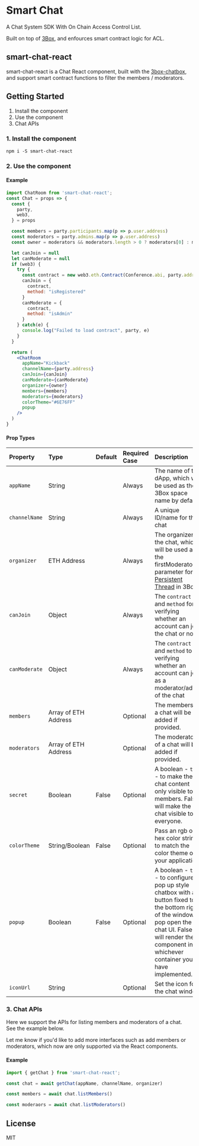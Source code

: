 # Smart Chat

A Chat System SDK With On Chain Access Control List.

Built on top of [3Box](https://docs.3box.io/), and enfources smart contract logic for ACL.

## smart-chat-react

smart-chat-react is a Chat React component, built with the [3box-chatbox](https://github.com/open-tribe/3box-chatbox-react), and support smart contract functions to filter the members / moderators.

## Getting Started

1. Install the component
2. Use the component
3. Chat APIs

### 1. Install the component

```shell
npm i -S smart-chat-react
```


### 2. Use the component

#### Example

```jsx
import ChatRoom from 'smart-chat-react';
const Chat = props => {
  const {
    party,
    web3,
  } = props

  const members = party.participants.map(p => p.user.address)
  const moderators = party.admins.map(p => p.user.address)
  const owner = moderators && moderators.length > 0 ? moderators[0] : members[0];

  let canJoin = null
  let canModerate = null
  if (web3) {
    try {
      const contract = new web3.eth.Contract(Conference.abi, party.address)
      canJoin = {
        contract,
        method: "isRegistered"
      }
      canModerate = {
        contract,
        method: "isAdmin"
      }
    } catch(e) {
      console.log("Failed to load contract", party, e)
    }
  }

  return (
    <ChatRoom
      appName="Kickback"
      channelName={party.address}
      canJoin={canJoin}
      canModerate={canModerate}
      organizer={owner}
      members={members}
      moderators={moderators}
      colorTheme="#6E76FF"
      popup
    />
  )
}
```


#### Prop Types

| Property | Type          | Default  | Required Case          | Description |
| :-------------------------------- | :-------------------------------------------------------- | :------------------------------------------------------------------------------------------------------------- | :------------------------------------------------------ | :--------------------------------------------------------------------------------------------------------------------------------------------------------------------------------------------------------------------------------------------------------------------------------------------------------------------------------------------------------------------------------------------------------------- |
| `appName`    | String        |    |  Always   |  The name of the dApp, which will be used as the 3Box space name by default. |
| `channelName`    | String       |   | Always    | A unique ID/name for this chat |
| `organizer`    | ETH Address         |   | Always   | The organizer of the chat, which will be used as the firstModerator parameter for a [Persistent Thread](https://docs.3box.io/build/web-apps/messaging/persistent-threads) in 3Box |
| `canJoin`    | Object         |   | Always   | The `contract` and `method` for verifying whether an account can join the chat or not |
| `canModerate`    | Object         |   | Always   | The `contract` and `method` to verifying whether an account can join as a moderator/admin of the chat |
| `members`    | Array of ETH Address         |   | Optional   | The members of a chat will be added if provided. |
| `moderators`    | Array of ETH Address         |   | Optional   | The moderators of a chat will be added if provided. |
| `secret`    | Boolean       |  False   | Optional    | A boolean - `true` - to make the chat content only visible to its members. False will make the chat visible to everyone. |
| `colorTheme`    | String/Boolean       |  False  | Optional    | Pass an rgb or hex color string to match the color theme of your application |
| `popup`    | Boolean       |  False   | Optional    | A boolean - `true` - to configure a pop up style chatbox with a button fixed to the bottom right of the window to pop open the chat UI. False will render the component in whichever container you have implemented. |
| `iconUrl`    | String       |    | Optional    | Set the icon for the chat window |

### 3. Chat APIs

Here we support the APIs for listing members and moderators of a chat. See the example below.

Let me know if you'd like to add more interfaces such as add members or moderators, which now are only supported via the React components.

#### Example

```js
import { getChat } from 'smart-chat-react';

const chat = await getChat(appName, channelName, organizer)

const members = await chat.listMembers()

const moderaors = await chat.listModerators()

```


## License

MIT



